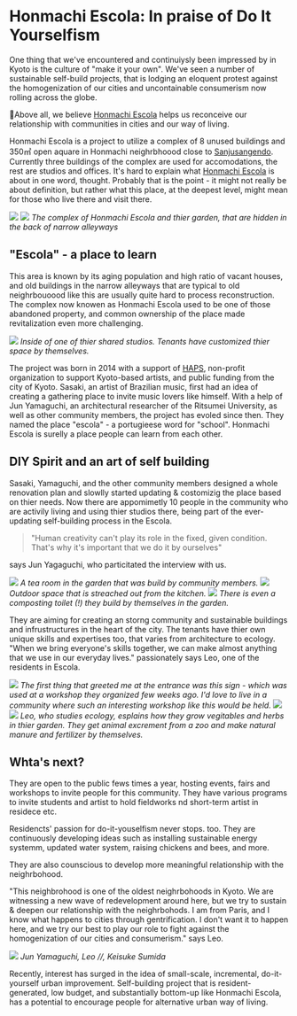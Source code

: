 # Honmachi Escola: In praise of Do It Yourselfism

One thing that we've encountered and continuiysly been impressed by in Kyoto is the culture of "make it your own". We've seen a number of sustainable self-build projects, that is lodging an eloquent protest against the homogenization of our cities and uncontainable consumerism now rolling across the globe.

Above all, we believe [Honmachi Escola](http://www.escola-kyoto.com/escola-index.html) helps us reconceive our relationship with communities in cities and our way of living.

Honmachi Escola is a project to utilize a complex of 8 unused buildings and 350㎡ open aquare in Honmachi neighrbhoood close to [Sanjusangendo](https://kyoto.travel/en/shrine_temple/159). Currently three buildings of the complex are used for accomodations, the rest are studios and offices. It's hard to explain what [Honmachi Escola](http://www.escola-kyoto.com/escola-index.html) is about in one word, thought. Probably that is the point - it might not really be about definition, but rather what this place, at the deepest level, might mean for those who live there and visit there.

![](honmachiescola24.jpg)
![](honmachiescola5.jpg)
_The complex of Honmachi Escola and thier garden, that are hidden in the back of narrow alleyways_

## "Escola" - a place to learn

This area is known by its aging population and high ratio of vacant houses, and old buildings in the narrow alleyways that are typical to old neighrbouoood like this are usually quite hard to process reconstruction. The complex now knowen as Honmachi Escola used to be one of those abandoned property, and common ownership of the place made revitalization even more challenging.

![](honmachiescola3.jpg)
_Inside of one of thier shared studios. Tenants have customized thier space by themselves._

The project was born in 2014 with a support of [HAPS](http://haps-kyoto.com/en/), non-profit organization to support Kyoto-based artists, and public funding from the city of Kyoto. Sasaki, an artist of Brazilian music, first had an idea of creating a gathering place to invite music lovers like himself. With a help of Jun Yamaguchi, an architectural researcher of the Ritsumei University, as well as other community members, the project has evoled since then. They named the place "escola" - a portugieese word for "school". Honmachi Escola is surelly a place people can learn from each other.

## DIY Spirit and an art of self building

Sasaki, Yamaguchi, and the other community members designed a whole renovation plan and slowlly started updating & costomizig the place based on thier needs. Now there are appomimetly 10 people in the community who are activily living and using thier studios there, being part of the ever-updating self-building process in the Escola.

> "Human creativity can't play its role in the fixed, given condition. That's why it's important that we do it by ourselves"

says Jun Yagaguchi, who particitated the interview with us.

![](honmachiescola12.jpg)
_A tea room in the garden that was build by community members._
![](honmachiescola13.jpg)
_Outdoor space that is streached out from the kitchen._
![](honmachiescola25.jpg)
_There is even a composting toilet (!) they build by themselves in the garden._

They are aiming for creating an storng community and sustainable buildings and infrustructures in the heart of the city. The tenants have thier own unique skills and expertises too, that varies from architecture to ecology. "When we bring everyone's skills together, we can make almost anything that we use in our everyday lives." passionately says Leo, one of the residents in Escola.

![](honmachiescola1.jpg)
_The first thing that greeted me at the entrance was this sign - which was used at a workshop they organized few weeks ago. I'd love to live in a community where such an interesting workshop like this would be held._
![](honmachiescola6.jpg)
![](honmachiescola8.jpg)
_Leo, who studies ecology, esplains how they grow vegitables and herbs in thier garden. They get animal excrement from a zoo and make natural manure and fertilizer by themselves._

## Whta's next?

They are open to the public fews times a year, hosting events, fairs and workshops to invite people for this community. They have various programs to invite students and artist to hold fieldworks nd short-term artist in residece etc.

Residencts' passion for do-it-youselfism never stops. too. They are continuously developing ideas such as installing sustainable energy systemm, updated water system, raising chickens and bees, and more.

They are also counscious to develop more meaningful relationship with the neighrbohood.

"This neighbrohood is one of the oldest neighrbohoods in Kyoto. We are witnessing a new wave of redevelopment around here, but we try to sustain & deepen our relationship with the neighrbohods. I am from Paris, and I know what happens to cities through gentrification. I don't want it to happen here, and we try our best to play our role to fight against the homogenization of our cities and consumerism." says Leo.

![](honmachiescola15.jpg)
_Jun Yamaguchi, Leo //, Keisuke Sumida_

Recently, interest has surged in the idea of small-scale, incremental, do-it-yourself urban improvement. Self-building project that is resident-generated, low budget, and substantially bottom-up like Honmachi Escola, has a potential to encourage people for alternative urban way of living.
